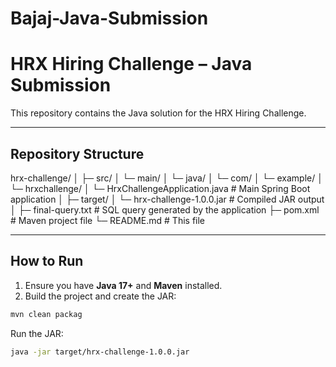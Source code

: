 # Bajaj-Java-Submission

# HRX Hiring Challenge – Java Submission

This repository contains the Java solution for the HRX Hiring Challenge.

---

## Repository Structure

hrx-challenge/
│
├─ src/
│  └─ main/
│     └─ java/
│        └─ com/
│           └─ example/
│              └─ hrxchallenge/
│                 └─ HrxChallengeApplication.java   # Main Spring Boot application
│
├─ target/
│  └─ hrx-challenge-1.0.0.jar                        # Compiled JAR output
│
├─ final-query.txt                                    # SQL query generated by the application
├─ pom.xml                                           # Maven project file
└─ README.md                                         # This file


---

## How to Run

1. Ensure you have **Java 17+** and **Maven** installed.
2. Build the project and create the JAR:

```bash
mvn clean packag
```
Run the JAR:
```bash
java -jar target/hrx-challenge-1.0.0.jar
```
